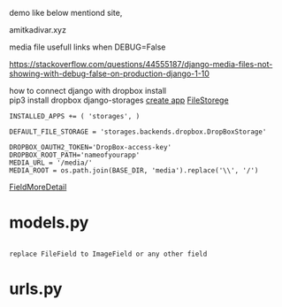 demo like below mentiond site, 

amitkadivar.xyz


media file usefull links when 
DEBUG=False

https://stackoverflow.com/questions/44555187/django-media-files-not-showing-with-debug-false-on-production-django-1-10


how to connect django with dropbox 
install  
pip3 install dropbox django-storages
[create app](https://www.dropbox.com/developers/apps)
[FileStorege](https://stackoverflow.com/questions/17386741/how-to-use-dropbox-as-django-media-files-storage)

```
INSTALLED_APPS += ( 'storages', )

DEFAULT_FILE_STORAGE = 'storages.backends.dropbox.DropBoxStorage'

DROPBOX_OAUTH2_TOKEN='DropBox-access-key'
DROPBOX_ROOT_PATH='nameofyourapp'
MEDIA_URL = '/media/'
MEDIA_ROOT = os.path.join(BASE_DIR, 'media').replace('\\', '/')
```
[FieldMoreDetail](https://stackoverflow.com/questions/49715802/how-to-use-django-storages-for-media-storage-on-dropbox)


# models.py

```file = models.FileField(upload_to=some_path)

replace FileField to ImageField or any other field
```
# urls.py 
```urlpatterns +=  static(settings.MEDIA_URL, document_root=settings.MEDIA_ROOT)

```



